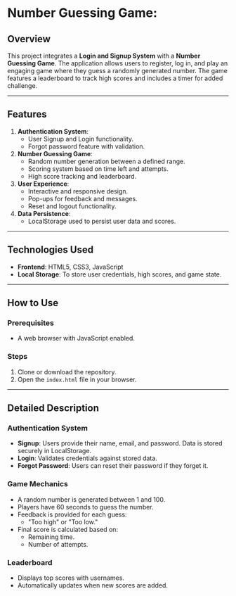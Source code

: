 # Number Guessing Game:

## Overview
This project integrates a **Login and Signup System** with a **Number Guessing Game**. The application allows users to register, log in, and play an engaging game where they guess a randomly generated number. The game features a leaderboard to track high scores and includes a timer for added challenge.

---

## Features
1. **Authentication System**:
   - User Signup and Login functionality.
   - Forgot password feature with validation.
2. **Number Guessing Game**:
   - Random number generation between a defined range.
   - Scoring system based on time left and attempts.
   - High score tracking and leaderboard.
3. **User Experience**:
   - Interactive and responsive design.
   - Pop-ups for feedback and messages.
   - Reset and logout functionality.
4. **Data Persistence**:
   - LocalStorage used to persist user data and scores.

---

## Technologies Used
- **Frontend**: HTML5, CSS3, JavaScript
- **Local Storage**: To store user credentials, high scores, and game state.

---

## How to Use

### Prerequisites
- A web browser with JavaScript enabled.

### Steps
1. Clone or download the repository.
2. Open the `index.html` file in your browser.

---

## Detailed Description

### Authentication System
- **Signup**: Users provide their name, email, and password. Data is stored securely in LocalStorage.
- **Login**: Validates credentials against stored data.
- **Forgot Password**: Users can reset their password if they forget it.

### Game Mechanics
- A random number is generated between 1 and 100.
- Players have 60 seconds to guess the number.
- Feedback is provided for each guess:
  - "Too high" or "Too low."
- Final score is calculated based on:
  - Remaining time.
  - Number of attempts.

### Leaderboard
- Displays top scores with usernames.
- Automatically updates when new scores are added.